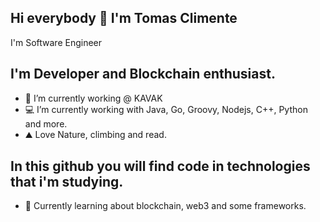 ## Hi everybody 👋 I'm Tomas Climente
I'm Software Engineer

## I'm Developer and Blockchain enthusiast.
- 🔭 I’m currently working @ KAVAK
- 💻 I’m currently working with Java, Go, Groovy, Nodejs, C++, Python and more.
- ⛰️ Love Nature, climbing and read.

## In this github you will find code in technologies that i'm studying.
- 🌱 Currently learning about blockchain, web3 and some frameworks.
